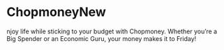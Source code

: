# ChopmoneyNew
njoy life while sticking to your budget with Chopmoney. Whether you’re a Big Spender or an Economic Guru, your money makes it to Friday!
